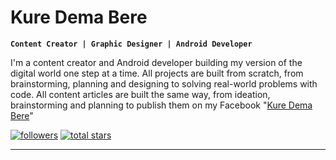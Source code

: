 # Kure Dema Bere

**`Content Creator | Graphic Designer | Android Developer`**

I'm a content creator and Android developer building my version of the digital world one step at a time.
All projects are built from scratch, from brainstorming, planning and designing to solving real-world problems with code.
All content articles are built the same way, from ideation, brainstorming and planning to publish them on my Facebook "[Kure Dema Bere](https://www.facebook.com/kuredema7)"
<p>
  <a href="https://github.com/Kuredema7?tab=followers">
         <img alt="followers" title="Follow me on Github" src="https://custom-icon-badges.demolab.com/github/followers/Kuredema7?color=236ad3&labelColor=1155ba&style=for-the-badge&logo=person-add&label=Follow&logoColor=white"/></a>
  <a href="https://github.com/Kuredema7?tab=repositories&sort=stargazers">
         <img alt="total stars" title="Total stars on GitHub" src="https://custom-icon-badges.demolab.com/github/stars/Kuredema7?color=55960c&style=for-the-badge&labelColor=488207&logo=star"/></a>
</p>

---
